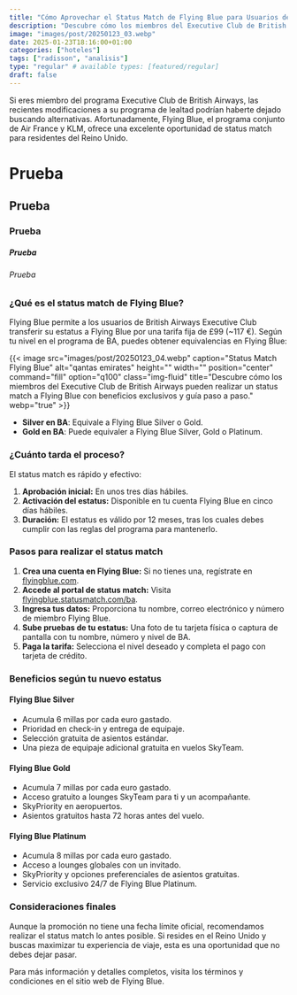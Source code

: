 ```yaml
---
title: "Cómo Aprovechar el Status Match de Flying Blue para Usuarios de British Airways"
description: "Descubre cómo los miembros del Executive Club de British Airways pueden realizar un status match a Flying Blue con beneficios exclusivos y guía paso a paso."
image: "images/post/20250123_03.webp"
date: 2025-01-23T18:16:00+01:00
categories: ["hoteles"]
tags: ["radisson", "analisis"]
type: "regular" # available types: [featured/regular]
draft: false
---
```


Si eres miembro del programa Executive Club de British Airways, las recientes modificaciones a su programa de lealtad podrían haberte dejado buscando alternativas. Afortunadamente, Flying Blue, el programa conjunto de Air France y KLM, ofrece una excelente oportunidad de status match para residentes del Reino Unido.  

# Prueba
## Prueba
### Prueba
##### Prueba 
###### Prueba

### ¿Qué es el status match de Flying Blue?  
Flying Blue permite a los usuarios de British Airways Executive Club transferir su estatus a Flying Blue por una tarifa fija de £99 (~117 €). Según tu nivel en el programa de BA, puedes obtener equivalencias en Flying Blue:  

{{< image src="images/post/20250123_04.webp" caption="Status Match Flying Blue" alt="qantas emirates" height="" width="" position="center" command="fill" option="q100" class="img-fluid" title="Descubre cómo los miembros del Executive Club de British Airways pueden realizar un status match a Flying Blue con beneficios exclusivos y guía paso a paso." webp="true" >}}

- **Silver en BA**: Equivale a Flying Blue Silver o Gold.  
- **Gold en BA**: Puede equivaler a Flying Blue Silver, Gold o Platinum.  

### ¿Cuánto tarda el proceso?  
El status match es rápido y efectivo:  
1. **Aprobación inicial:** En unos tres días hábiles.  
2. **Activación del estatus:** Disponible en tu cuenta Flying Blue en cinco días hábiles.  
3. **Duración:** El estatus es válido por 12 meses, tras los cuales debes cumplir con las reglas del programa para mantenerlo.  

### Pasos para realizar el status match  
1. **Crea una cuenta en Flying Blue:** Si no tienes una, regístrate en [flyingblue.com](https://www.flyingblue.com).  
2. **Accede al portal de status match:** Visita [flyingblue.statusmatch.com/ba](https://flyingblue.statusmatch.com/ba).  
3. **Ingresa tus datos:** Proporciona tu nombre, correo electrónico y número de miembro Flying Blue.  
4. **Sube pruebas de tu estatus:** Una foto de tu tarjeta física o captura de pantalla con tu nombre, número y nivel de BA.  
5. **Paga la tarifa:** Selecciona el nivel deseado y completa el pago con tarjeta de crédito.  

### Beneficios según tu nuevo estatus  
#### **Flying Blue Silver**  
- Acumula 6 millas por cada euro gastado.  
- Prioridad en check-in y entrega de equipaje.  
- Selección gratuita de asientos estándar.  
- Una pieza de equipaje adicional gratuita en vuelos SkyTeam.  

#### **Flying Blue Gold**  
- Acumula 7 millas por cada euro gastado.  
- Acceso gratuito a lounges SkyTeam para ti y un acompañante.  
- SkyPriority en aeropuertos.  
- Asientos gratuitos hasta 72 horas antes del vuelo.  

#### **Flying Blue Platinum**  
- Acumula 8 millas por cada euro gastado.  
- Acceso a lounges globales con un invitado.  
- SkyPriority y opciones preferenciales de asientos gratuitas.  
- Servicio exclusivo 24/7 de Flying Blue Platinum.  

### Consideraciones finales  
Aunque la promoción no tiene una fecha límite oficial, recomendamos realizar el status match lo antes posible. Si resides en el Reino Unido y buscas maximizar tu experiencia de viaje, esta es una oportunidad que no debes dejar pasar.  

Para más información y detalles completos, visita los términos y condiciones en el sitio web de Flying Blue.  